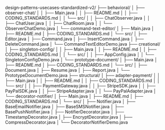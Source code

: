 design-patterns-usecases-standardized-v2/
├── behavioral/
│   ├── observer-chat/
│   │   ├── Main.java
│   │   ├── README.md
│   │   ├── CODING_STANDARDS.md
│   │   └── src/
│   │       ├── ChatObserver.java
│   │       ├── ChatUser.java
│   │       ├── ChatRoom.java
│   │       └── ObserverChatDemo.java
│   └── command-text-editor/
│       ├── Main.java
│       ├── README.md
│       ├── CODING_STANDARDS.md
│       └── src/
│           ├── Editor.java
│           ├── Command.java
│           ├── InsertCommand.java
│           ├── DeleteCommand.java
│           └── CommandTextEditorDemo.java
├── creational/
│   ├── singleton-config/
│   │   ├── Main.java
│   │   ├── README.md
│   │   ├── CODING_STANDARDS.md
│   │   └── src/
│   │       ├── AppConfig.java
│   │       └── SingletonConfigDemo.java
│   └── prototype-document/
│       ├── Main.java
│       ├── README.md
│       ├── CODING_STANDARDS.md
│       └── src/
│           ├── Document.java
│           ├── Resume.java
│           ├── Report.java
│           └── PrototypeDocumentDemo.java
├── structural/
│   ├── adapter-payment/
│   │   ├── Main.java
│   │   ├── README.md
│   │   ├── CODING_STANDARDS.md
│   │   └── src/
│   │       ├── PaymentGateway.java
│   │       ├── StripeSDK.java
│   │       ├── PayPalSDK.java
│   │       ├── StripeAdapter.java
│   │       └── PayPalAdapter.java
│   └── decorator-notifier/
│       ├── Main.java
│       ├── README.md
│       ├── CODING_STANDARDS.md
│       └── src/
│           ├── Notifier.java
│           ├── BaseEmailNotifier.java
│           ├── BaseSMSNotifier.java
│           ├── BasePushNotifier.java
│           ├── NotifierDecorator.java
│           ├── TimestampDecorator.java
│           ├── EncryptDecorator.java
│           ├── CompressDecorator.java
│           └── DecoratorNotifierDemo.java
